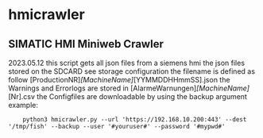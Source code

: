 # hmicrawler
## SIMATIC HMI Miniweb Crawler

2023.05.12
this script gets all json files from a siemens hmi
the json files stored on the SDCARD see storage configuration
the filename is defined as follow [ProductionNR]_[MachineName]_[YYMMDDHHmmSS].json
the Warnings and Errorlogs are stored in [AlarmeWarnungen]_[MachineName]_[Nr].csv
the Configfiles are downloadable by using the backup argument
example:
```
    python3 hmicrawler.py --url 'https://192.168.10.200:443' --dest '/tmp/fish' --backup --user '#youruser#' --password '#mypwd#'
```